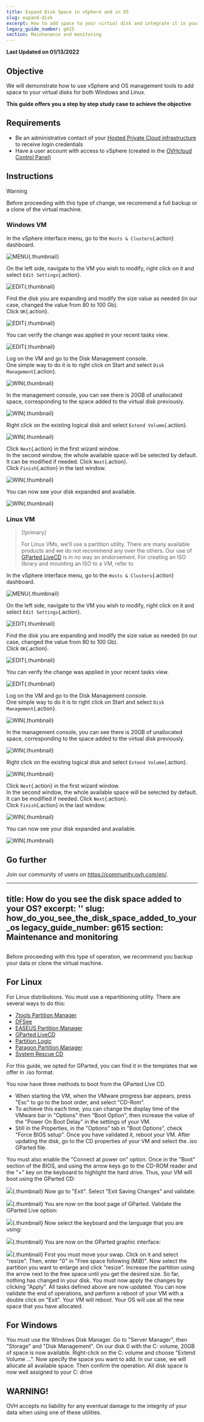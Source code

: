 ```yaml
---
title: Expand Disk Space in vSphere and in OS
slug: expand-disk
excerpt: How to add space to your virtual disk and integrate it in your VM
legacy_guide_number: g615
section: Maintenance and monitoring
---
```


**Last Updated on 01/13/2022**


## Objective

We will demonstrate how to use vSphere and OS management tools to add space to your virtual disks for both Windows and Linux.

**This guide offers you a step by step study case to achieve the objective**


## Requirements

- Be an administrative contact of your [Hosted Private Cloud infrastructure](https://www.ovhcloud.com/en-gb/enterprise/products/hosted-private-cloud/) to receive login credentials
- Have a user account with access to vSphere (created in the [OVHcloud Control Panel](https://www.ovh.com/auth/?action=gotomanager&from=https://www.ovh.co.uk/&ovhSubsidiary=GB))


## Instructions

> [!warning]
>
> Before proceeding with this type of change, we recommend a full backup or a clone of the virtual machine.
>


### Windows VM

In the vSphere interface menu, go to the `Hosts & Clusters`{.action} dashboard.

![MENU](images/en01dash.png){.thumbnail}


On the left side, navigate to the VM you wish to modify, right click on it and select `Edit Settings`{.action}.

![EDIT](images/en02vm.png){.thumbnail}


Find the disk you are expanding and modify the size value as needed (in our case, changed the value from 80 to 100 Gb).<br>
Click `OK`{.action}.

![EDIT](images/en03hdd.png){.thumbnail}


You can verify the change was applied in your recent tasks view.

![EDIT](images/en04task.png){.thumbnail}


Log on the VM and go to the Disk Management console.<br>
One simple way to do it is to right click on Start and select `Disk Management`{.action}.

![WIN](images/en05start.png){.thumbnail}


In the management console, you can see there is 20GB of unallocated space, corresponding to the space added to the virtual disk previously.

![WIN](images/en06unallocated.png){.thumbnail}


Right click on the existing logical disk and select `Extend Volume`{.action}.

![WIN](images/en07extend.png){.thumbnail}


Click `Next`{.action} in the first wizard window.<br>
In the second window, the whole available space will be selected by default. It can be modified if needed. Click `Next`{.action}.<br>
Click `Finish`{.action} in the last window.

![WIN](images/en08wiz.png){.thumbnail}


You can now see your disk expanded and available.

![WIN](images/en09done.png){.thumbnail}


### Linux VM

> [!primary]
>
> For Linux VMs, we'll use a partition utility. There are many available products and we do not recommend any over the others. Our use of [GParted LiveCD](http://gparted.sourceforge.net/livecd.php) is in no way an endorsement.
> For creating an ISO library and mounting an ISO to a VM, refer to 


In the vSphere interface menu, go to the `Hosts & Clusters`{.action} dashboard.

![MENU](images/en01dash.png){.thumbnail}


On the left side, navigate to the VM you wish to modify, right click on it and select `Edit Settings`{.action}.

![EDIT](images/en02vm.png){.thumbnail}


Find the disk you are expanding and modify the size value as needed (in our case, changed the value from 80 to 100 Gb).<br>
Click `OK`{.action}.

![EDIT](images/en03hdd.png){.thumbnail}


You can verify the change was applied in your recent tasks view.

![EDIT](images/en04task.png){.thumbnail}


Log on the VM and go to the Disk Management console.<br>
One simple way to do it is to right click on Start and select `Disk Management`{.action}.

![WIN](images/en05start.png){.thumbnail}


In the management console, you can see there is 20GB of unallocated space, corresponding to the space added to the virtual disk previously.

![WIN](images/en06unallocated.png){.thumbnail}


Right click on the existing logical disk and select `Extend Volume`{.action}.

![WIN](images/en07extend.png){.thumbnail}


Click `Next`{.action} in the first wizard window.<br>
In the second window, the whole available space will be selected by default. It can be modified if needed. Click `Next`{.action}.<br>
Click `Finish`{.action} in the last window.

![WIN](images/en08wiz.png){.thumbnail}


You can now see your disk expanded and available.

![WIN](images/en09done.png){.thumbnail}





## Go further

Join our community of users on <https://community.ovh.com/en/>.



---
title: How do you see the disk space added to your OS?
excerpt: ''
slug: how_do_you_see_the_disk_space_added_to_your_os
legacy_guide_number: g615
section: Maintenance and monitoring
---


## 
Before proceeding with this type of operation, we recommend you backup your data or clone the virtual machine.


## For Linux
For Linux distributions. You must use a repartitioning utility. There are several ways to do this:


- [7tools Partition Manager](http://www.7tools.com/pm/index.htm)
- [DFSee](http://www.dfsee.com/dfsee/index.php)
- [EASEUS Partition Manager](http://www.partition-tool.com)
- [GParted LiveCD](http://gparted.sourceforge.net/livecd.php)
- [Partition Logic](http://partitionlogic.org.uk)
- [Paragon Partition Manager](http://www.partition-manager.com)
- [System Rescue CD](http://www.sysresccd.org/Main_Page)


For this guide, we opted for GParted, you can find it in the templates that we offer in .iso format.

You now have three methods to boot from the GParted Live CD.

- When starting the VM, when the VMware progress bar appears, press "Esc" to go to the boot order, and select "CD-Rom".
- To achieve this each time, you can change the display time of the VMware bar in "Options" then "Boot Option", then increase the value of the "Power On Boot Delay" in the settings of your VM.
- Still in the Properties, in the  "Options" tab in "Boot Options", check "Force BIOS setup". Once you have validated it, reboot your VM. After updating the disk, go to the CD properties of your VM and select the .iso GParted file.

You must also enable the "Connect at power on" option.
Once in the "Boot" section of the BIOS, and using the arrow keys go to the CD-ROM reader and the "+" key on the keyboard to highlight the hard drive. Thus, your VM will boot using the GParted CD:

![](images/img_126.jpg){.thumbnail}
Now go to "Exit". Select "Exit Saving Changes" and validate:

![](images/img_127.jpg){.thumbnail}
You are now on the boot page of GParted. Validate the GParted Live option:

![](images/img_128.jpg){.thumbnail}
Now select the keyboard and the language that you are using:

![](images/img_129.jpg){.thumbnail}
You are now on the GParted graphic interface:

![](images/img_130.jpg){.thumbnail}
First you must move your swap. Click on it and select "resize". Then, enter "0" in "Free space following (MiB)".
Now select the partition you want to enlarge and click "resize". Increase the partition using the arrow next to the free space until you get the desired size.
So far, nothing has changed in your disk. You must now apply the changes by clicking "Apply". All tasks defined above are now updated.
You can now validate the end of operations, and perform a reboot of your VM with a double click on "Exit".
Your VM will reboot. Your OS will use all the new space that you have allocated.


## For Windows
You must use the Windows Disk Manager. Go to "Server Manager", then "Storage" and "Disk Management". On our disk 0 with the C: volume, 20GB of space is now available. Right-click on the C: volume and choose "Extend Volume ...".
Now specify the space you want to add. In our case, we will allocate all available space. Then confirm the operation.
All disk space is now well assigned to your C: drive

## WARNING!
OVH accepts no liability for any eventual damage to the integrity of your data when using one of these utilities.

